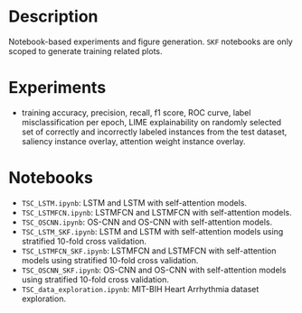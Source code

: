 # Description
Notebook-based experiments and figure generation. `SKF` notebooks are only scoped to generate training related plots.

# Experiments
- training accuracy, precision, recall, f1 score, ROC curve, label misclassification per epoch, LIME explainability on randomly selected set of correctly and incorrectly labeled instances from the test dataset, saliency instance overlay, attention weight instance overlay.

# Notebooks
- `TSC_LSTM.ipynb`: LSTM and LSTM with self-attention models.
- `TSC_LSTMFCN.ipynb`: LSTMFCN and LSTMFCN with self-attention models.
- `TSC_OSCNN.ipynb`: OS-CNN and OS-CNN with self-attention models.
- `TSC_LSTM_SKF.ipynb`: LSTM and LSTM with self-attention models using stratified 10-fold cross validation.
- `TSC_LSTMFCN_SKF.ipynb`: LSTMFCN and LSTMFCN with self-attention models using stratified 10-fold cross validation.
- `TSC_OSCNN_SKF.ipynb`: OS-CNN and OS-CNN with self-attention models using stratified 10-fold cross validation.
- `TSC_data_exploration.ipynb`: MIT-BIH Heart Arrhythmia dataset exploration.
